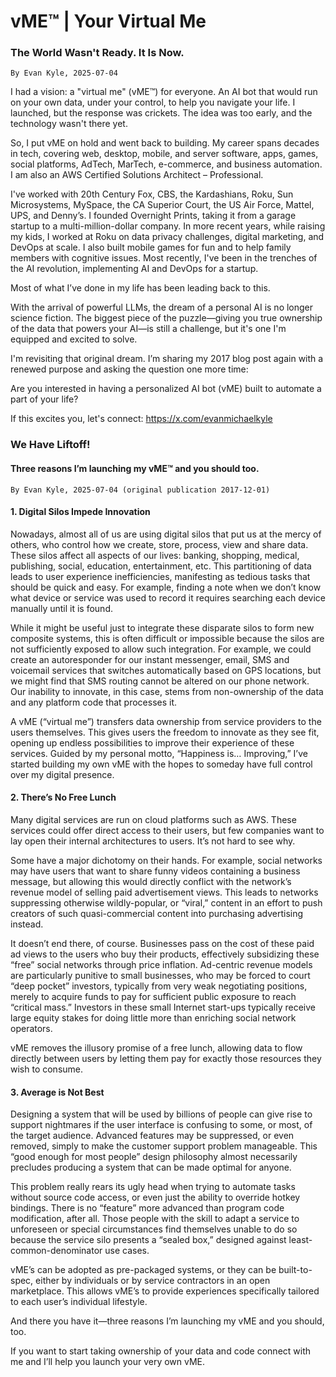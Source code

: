 # vME™ | Your Virtual Me

### The World Wasn't Ready. It Is Now.
`By Evan Kyle, 2025-07-04`

I had a vision: a "virtual me" (vME™) for everyone. An AI bot that would run on your own data, under your control, to help you navigate your life. I launched, but the response was crickets. The idea was too early, and the technology wasn't there yet.

So, I put vME on hold and went back to building. My career spans decades in tech, covering web, desktop, mobile, and server software, apps, games, social platforms, AdTech, MarTech, e-commerce, and business automation. I am also an AWS Certified Solutions Architect – Professional.

I've worked with 20th Century Fox, CBS, the Kardashians, Roku, Sun Microsystems, MySpace, the CA Superior Court, the US Air Force, Mattel, UPS, and Denny’s. I founded Overnight Prints, taking it from a garage startup to a multi-million-dollar company. In more recent years, while raising my kids, I worked at Roku on data privacy challenges, digital marketing, and DevOps at scale. I also built mobile games for fun and to help family members with cognitive issues. Most recently, I've been in the trenches of the AI revolution, implementing AI and DevOps for a startup.

Most of what I’ve done in my life has been leading back to this.

With the arrival of powerful LLMs, the dream of a personal AI is no longer science fiction. The biggest piece of the puzzle—giving you true ownership of the data that powers your AI—is still a challenge, but it's one I'm equipped and excited to solve.

I'm revisiting that original dream. I’m sharing my 2017 blog post again with a renewed purpose and asking the question one more time:

Are you interested in having a personalized AI bot (vME) built to automate a part of your life?

If this excites you, let's connect: https://x.com/evanmichaelkyle

### We Have Liftoff!
#### Three reasons I’m launching my vME™ and you should too.
`By Evan Kyle, 2025-07-04 (original publication 2017-12-01)`

#### 1. Digital Silos Impede Innovation
Nowadays, almost all of us are using digital silos that put us at the mercy of others, who control how we create, store, process, view and share data. These silos affect all aspects of our lives: banking, shopping, medical, publishing, social, education, entertainment, etc. This partitioning of data leads to user experience inefficiencies, manifesting as tedious tasks that should be quick and easy. For example, finding a note when we don’t know what device or service was used to record it requires searching each device manually until it is found.

While it might be useful just to integrate these disparate silos to form new composite systems, this is often difficult or impossible because the silos are not sufficiently exposed to allow such integration. For example, we could create an autoresponder for our instant messenger, email, SMS and voicemail services that switches automatically based on GPS locations, but we might find that SMS routing cannot be altered on our phone network. Our inability to innovate, in this case, stems from non-ownership of the data and any platform code that processes it.

A vME (“virtual me”) transfers data ownership from service providers to the users themselves. This gives users the freedom to innovate as they see fit, opening up endless possibilities to improve their experience of these services. Guided by my personal motto, “Happiness is… Improving,” I’ve started building my own vME with the hopes to someday have full control over my digital presence.

#### 2. There’s No Free Lunch
Many digital services are run on cloud platforms such as AWS. These services could offer direct access to their users, but few companies want to lay open their internal architectures to users. It’s not hard to see why.

Some have a major dichotomy on their hands. For example, social networks may have users that want to share funny videos containing a business message, but allowing this would directly conflict with the network’s revenue model of selling paid advertisement views. This leads to networks suppressing otherwise wildly-popular, or “viral,” content in an effort to push creators of such quasi-commercial content into purchasing advertising instead.

It doesn’t end there, of course. Businesses pass on the cost of these paid ad views to the users who buy their products, effectively subsidizing these “free” social networks through price inflation. Ad-centric revenue models are particularly punitive to small businesses, who may be forced to court “deep pocket” investors, typically from very weak negotiating positions, merely to acquire funds to pay for sufficient public exposure to reach “critical mass.” Investors in these small Internet start-ups typically receive large equity stakes for doing little more than enriching social network operators.

vME removes the illusory promise of a free lunch, allowing data to flow directly between users by letting them pay for exactly those resources they wish to consume.

#### 3. Average is Not Best
Designing a system that will be used by billions of people can give rise to support nightmares if the user interface is confusing to some, or most, of the target audience. Advanced features may be suppressed, or even removed, simply to make the customer support problem manageable. This “good enough for most people” design philosophy almost necessarily precludes producing a system that can be made optimal for anyone.

This problem really rears its ugly head when trying to automate tasks without source code access, or even just the ability to override hotkey bindings. There is no “feature” more advanced than program code modification, after all. Those people with the skill to adapt a service to unforeseen or special circumstances find themselves unable to do so because the service silo presents a “sealed box,” designed against least-common-denominator use cases.

vME’s can be adopted as pre-packaged systems, or they can be built-to-spec, either by individuals or by service contractors in an open marketplace. This allows vME’s to provide experiences specifically tailored to each user’s individual lifestyle.

And there you have it—three reasons I’m launching my vME and you should, too.

If you want to start taking ownership of your data and code connect with me and I’ll help you launch your very own vME.
